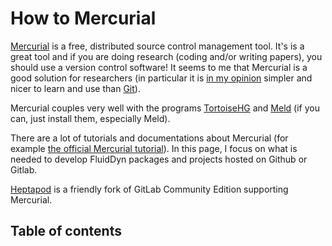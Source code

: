 # How to Mercurial

[Mercurial](http://mercurial.selenic.com/) is a free, distributed source control
management tool. It's is a great tool and if you are doing research (coding and/or
writing papers), you should use a version control software! It seems to me that Mercurial
is a good solution for researchers (in particular it is
[in my opinion](http://www.legi.grenoble-inp.fr/people/Pierre.Augier/mercurial-as-a-great-version-source-control-management-tool-in-academics.html)
simpler and nicer to learn and use than
[Git](https://www.mercurial-scm.org/wiki/GitConcepts)).

Mercurial couples very well with the programs
[TortoiseHG](https://tortoisehg.bitbucket.io/) and [Meld](https://meldmerge.org/) (if you
can, just install them, especially Meld).

There are a lot of tutorials and documentations about Mercurial (for example
[the official Mercurial tutorial](https://wiki.mercurial-scm.org/Tutorial)). In this
page, I focus on what is needed to develop FluidDyn packages and projects hosted on
Github or Gitlab.

[Heptapod](https://heptapod.net/) is a friendly fork of GitLab Community Edition
supporting Mercurial.

## Table of contents

```{tableofcontents}
```
